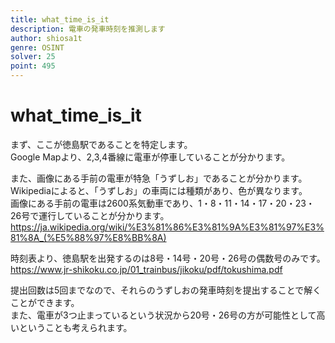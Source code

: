 ```yaml
---
title: what_time_is_it
description: 電車の発車時刻を推測します
author: shiosa1t
genre: OSINT
solver: 25
point: 495
---
```


# what_time_is_it

まず、ここが徳島駅であることを特定します。  
Google Mapより、2,3,4番線に電車が停車していることが分かります。  
  
また、画像にある手前の電車が特急「うずしお」であることが分かります。  
Wikipediaによると、「うずしお」の車両には種類があり、色が異なります。  
画像にある手前の電車は2600系気動車であり、1・8・11・14・17・20・23・26号で運行していることが分かります。  
https://ja.wikipedia.org/wiki/%E3%81%86%E3%81%9A%E3%81%97%E3%81%8A_(%E5%88%97%E8%BB%8A)  
  
時刻表より、徳島駅を出発するのは8号・14号・20号・26号の偶数号のみです。
https://www.jr-shikoku.co.jp/01_trainbus/jikoku/pdf/tokushima.pdf  
  
提出回数は5回までなので、それらのうずしおの発車時刻を提出することで解くことができます。  
また、電車が3つ止まっているという状況から20号・26号の方が可能性として高いということも考えられます。  